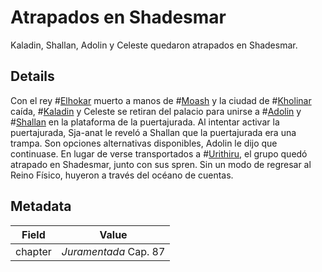 # Atrapados en Shadesmar
Kaladin, Shallan, Adolin y Celeste quedaron atrapados en Shadesmar.

## Details
Con el rey #[Elhokar](characters/elhokar) muerto a manos de #[Moash](characters/moash) y la ciudad de #[Kholinar](characters/kholinar) caída, #[Kaladin](characters/kaladin) y Celeste se retiran del palacio para unirse a #[Adolin](characters/adolin) y #[Shallan](characters/shallan) en la plataforma de la puertajurada. Al intentar activar la puertajurada, Sja-anat le reveló a Shallan que la puertajurada era una trampa. Son opciones alternativas disponibles, Adolin le dijo que continuase. En lugar de verse transportados a #[Urithiru](locations/urithiru), el grupo quedó atrapado en Shadesmar, junto con sus spren. Sin un modo de regresar al Reino Físico, huyeron a través del océano de cuentas.

## Metadata
| Field | Value |
| ----- | ----- |
| chapter | *Juramentada* Cap. 87 |
